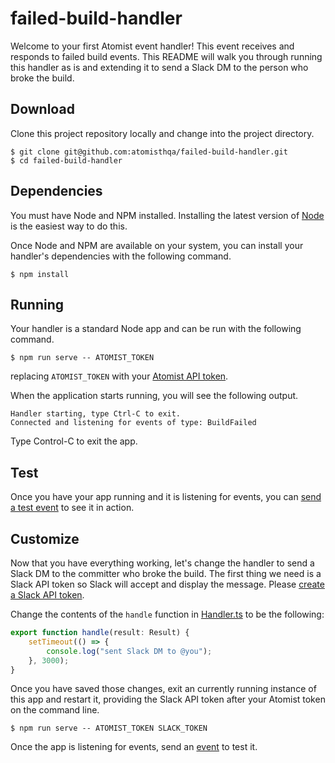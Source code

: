 # failed-build-handler

Welcome to your first Atomist event handler!  This event receives and
responds to failed build events.  This README will walk you through
running this handler as is and extending it to send a Slack DM to the
person who broke the build.

## Download

Clone this project repository locally and change into the project
directory.

```
$ git clone git@github.com:atomisthqa/failed-build-handler.git
$ cd failed-build-handler
```

## Dependencies

You must have Node and NPM installed.  Installing the latest version
of [Node][node] is the easiest way to do this.

[node]: https://nodejs.org (Node.js)

Once Node and NPM are available on your system, you can install your
handler's dependencies with the following command.

```
$ npm install
```

## Running

Your handler is a standard Node app and can be run with the following
command.

```
$ npm run serve -- ATOMIST_TOKEN
```

replacing `ATOMIST_TOKEN` with your [Atomist API token][token].

[token]: https://www.atomist.com/settings/token (Atomist API Token)

When the application starts running, you will see the following
output.

```
Handler starting, type Ctrl-C to exit.
Connected and listening for events of type: BuildFailed
```

Type Control-C to exit the app.

## Test

Once you have your app running and it is listening for events, you
can [send a test event][event] to see it in action.

[event]: https://www.atomist.com/events/build/failed?test=true

## Customize

Now that you have everything working, let's change the handler to send
a Slack DM to the committer who broke the build.  The first thing we
need is a Slack API token so Slack will accept and display the
message.  Please [create a Slack API token][slack-token].

[slack-token]: https://api.slack.com/tokens (Slack API Token)

Change the contents of the `handle` function in [Handler.ts][handler]
to be the following:

```typescript
export function handle(result: Result) {
    setTimeout(() => {
        console.log("sent Slack DM to @you");
    }, 3000);
}
```

[handler]: Handler.ts

Once you have saved those changes, exit an currently running instance
of this app and restart it, providing the Slack API token after your
Atomist token on the command line.

```
$ npm run serve -- ATOMIST_TOKEN SLACK_TOKEN
```

Once the app is listening for events, send an [event][] to test it.
